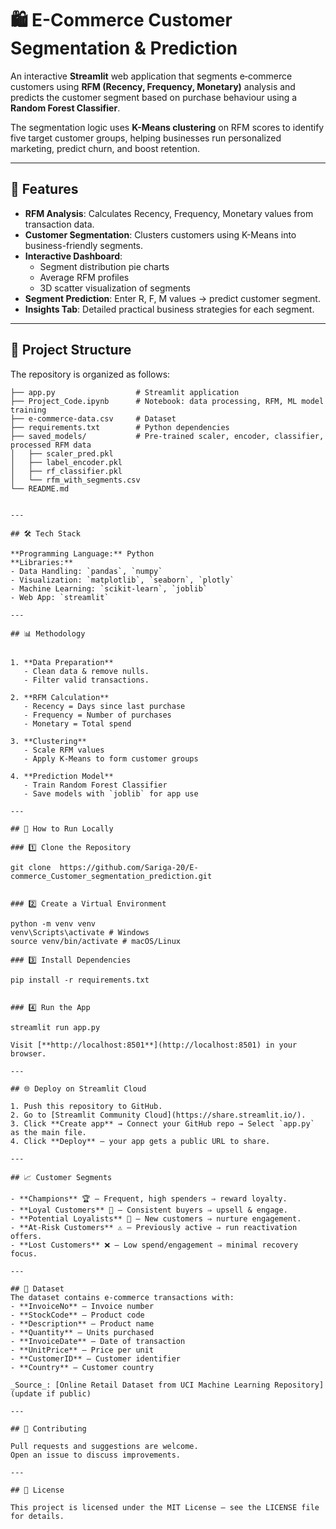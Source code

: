 # 🛍️ E-Commerce Customer Segmentation & Prediction

An interactive **Streamlit** web application that segments e‑commerce customers using **RFM (Recency, Frequency, Monetary)** analysis and predicts the customer segment based on purchase behaviour using a **Random Forest Classifier**.

The segmentation logic uses **K-Means clustering** on RFM scores to identify five target customer groups, helping businesses run personalized marketing, predict churn, and boost retention.

---

## 📌 Features

- **RFM Analysis**: Calculates Recency, Frequency, Monetary values from transaction data.
- **Customer Segmentation**: Clusters customers using K-Means into business-friendly segments.
- **Interactive Dashboard**:
  - Segment distribution pie charts
  - Average RFM profiles
  - 3D scatter visualization of segments
- **Segment Prediction**: Enter R, F, M values → predict customer segment.
- **Insights Tab**: Detailed practical business strategies for each segment.

---
## 📂 Project Structure

The repository is organized as follows:

```plaintext
├── app.py                  # Streamlit application
├── Project_Code.ipynb      # Notebook: data processing, RFM, ML model training
├── e-commerce-data.csv     # Dataset
├── requirements.txt        # Python dependencies
├── saved_models/           # Pre-trained scaler, encoder, classifier, processed RFM data
│   ├── scaler_pred.pkl
│   ├── label_encoder.pkl
│   ├── rf_classifier.pkl
│   └── rfm_with_segments.csv
└── README.md


---

## 🛠 Tech Stack

**Programming Language:** Python  
**Libraries:**  
- Data Handling: `pandas`, `numpy`  
- Visualization: `matplotlib`, `seaborn`, `plotly`  
- Machine Learning: `scikit-learn`, `joblib`  
- Web App: `streamlit`  

---

## 📊 Methodology


1. **Data Preparation**
   - Clean data & remove nulls.
   - Filter valid transactions.

2. **RFM Calculation**
   - Recency = Days since last purchase  
   - Frequency = Number of purchases  
   - Monetary = Total spend

3. **Clustering**
   - Scale RFM values  
   - Apply K-Means to form customer groups

4. **Prediction Model**
   - Train Random Forest Classifier  
   - Save models with `joblib` for app use

---

## 🚀 How to Run Locally

### 1️⃣ Clone the Repository

git clone  https://github.com/Sariga-20/E-commerce_Customer_segmentation_prediction.git


### 2️⃣ Create a Virtual Environment 

python -m venv venv
venv\Scripts\activate # Windows
source venv/bin/activate # macOS/Linux

### 3️⃣ Install Dependencies

pip install -r requirements.txt


### 4️⃣ Run the App

streamlit run app.py

Visit [**http://localhost:8501**](http://localhost:8501) in your browser.

---

## 🌐 Deploy on Streamlit Cloud

1. Push this repository to GitHub.
2. Go to [Streamlit Community Cloud](https://share.streamlit.io/).
3. Click **Create app** → Connect your GitHub repo → Select `app.py` as the main file.
4. Click **Deploy** — your app gets a public URL to share.

---

## 📈 Customer Segments

- **Champions** 🏆 – Frequent, high spenders ⇒ reward loyalty.
- **Loyal Customers** 💎 – Consistent buyers ⇒ upsell & engage.
- **Potential Loyalists** 🌱 – New customers ⇒ nurture engagement.
- **At-Risk Customers** ⚠️ – Previously active ⇒ run reactivation offers.
- **Lost Customers** ❌ – Low spend/engagement ⇒ minimal recovery focus.

---

## 📄 Dataset
The dataset contains e‑commerce transactions with:
- **InvoiceNo** – Invoice number  
- **StockCode** – Product code  
- **Description** – Product name  
- **Quantity** – Units purchased  
- **InvoiceDate** – Date of transaction  
- **UnitPrice** – Price per unit  
- **CustomerID** – Customer identifier  
- **Country** – Customer country  

_Source_: [Online Retail Dataset from UCI Machine Learning Repository] (update if public)

---

## 🤝 Contributing

Pull requests and suggestions are welcome.  
Open an issue to discuss improvements.

---

## 📜 License

This project is licensed under the MIT License — see the LICENSE file for details.

